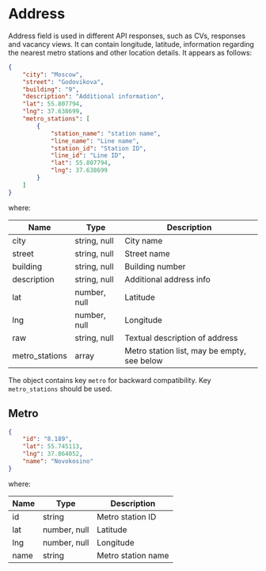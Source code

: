 # Address

Address field is used in different API responses, such as CVs, responses and
vacancy views. It can contain longitude, latitude, information regarding the
nearest metro stations and other location details. It appears as follows:

```json
{
    "city": "Moscow",
    "street": "Godovikova",
    "building": "9",
    "description": "Additional information",
    "lat": 55.807794,
    "lng": 37.638699,
    "metro_stations": [
        {
            "station_name": "station name",
            "line_name": "Line name",
            "station_id": "Station ID",
            "line_id": "Line ID",
            "lat": 55.807794,
            "lng": 37.638699
        }
    ]
}
```

where:

 Name | Type | Description
 --- | --- | ---
 city | string, null | City name
 street | string, null | Street name
 building | string, null | Building number
 description | string, null | Additional address info
 lat | number, null | Latitude
 lng | number, null | Longitude
 raw | string, null | Textual description of address
 metro_stations | array | Metro station list, may be empty, see below

The object contains key `metro` for backward compatibility.
Key `metro_stations` should be used.

## Metro

```json
{
    "id": "8.189",
    "lat": 55.745113,
    "lng": 37.864052,
    "name": "Novokosino"
}
```

where:

 Name | Type | Description
 --- | --- | ---
 id | string | Metro station ID
 lat | number, null | Latitude
 lng | number, null | Longitude
 name | string | Metro station name
